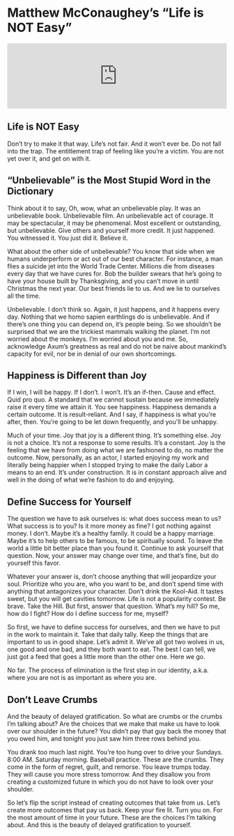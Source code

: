 # Matthew McConaughey’s “Life is NOT Easy”

<iframe width="100%" height="auto" src="https://www.youtube.com/embed/ZrtcENQY2nM?si=ZNmuPKcXCGDSYZWi" title="Matthew McConaughey’s — Life is NOT Easy" frameborder="0" allow="accelerometer; autoplay; clipboard-write; encrypted-media; gyroscope; picture-in-picture; web-share" referrerpolicy="strict-origin-when-cross-origin" allowfullscreen></iframe>

## Life is NOT Easy

Don’t try to make it that way. Life’s not fair. And it won’t ever be. Do not fall into the trap. The entitlement trap of feeling like you’re a victim. You are not yet over it, and get on with it.

## “Unbelievable” is the Most Stupid Word in the Dictionary

Think about it to say, Oh, wow, what an unbelievable play. It was an unbelievable book. Unbelievable film. An unbelievable act of courage. It may be spectacular, it may be phenomenal. Most excellent or outstanding, but unbelievable. Give others and yourself more credit. It just happened. You witnessed it. You just did it. Believe it.

What about the other side of unbelievable? You know that side when we humans underperform or act out of our best character. For instance, a man flies a suicide jet into the World Trade Center. Millions die from diseases every day that we have cures for. Bob the builder swears that he’s going to have your house built by Thanksgiving, and you can’t move in until Christmas the next year. Our best friends lie to us. And we lie to ourselves all the time.

Unbelievable. I don’t think so. Again, it just happens, and it happens every day. Nothing that we homo sapien earthlings do is unbelievable. And if there’s one thing you can depend on, it’s people being. So we shouldn’t be surprised that we are the trickiest mammals walking the planet. I’m not worried about the monkeys. I’m worried about you and me. So, acknowledge Axum’s greatness as real and do not be naive about mankind’s capacity for evil, nor be in denial of our own shortcomings.

## Happiness is Different than Joy

If I win, I will be happy. If I don’t. I won’t. It’s an if-then. Cause and effect. Quid pro quo. A standard that we cannot sustain because we immediately raise it every time we attain it. You see happiness. Happiness demands a certain outcome. It is result-reliant. And I say, if happiness is what you’re after, then. You’re going to be let down frequently, and you'll be unhappy.

Much of your time. Joy that joy is a different thing. It’s something else. Joy is not a choice. It’s not a response to some results. It’s a constant. Joy is the feeling that we have from doing what we are fashioned to do, no matter the outcome. Now, personally, as an actor, I started enjoying my work and literally being happier when I stopped trying to make the daily Labor a means to an end. It’s under construction. It is in constant approach alive and well in the doing of what we’re fashion to do and enjoying.

## Define Success for Yourself

The question we have to ask ourselves is: what does success mean to us? What success is to you? Is it more money as fine? I got nothing against money. I don’t. Maybe it’s a healthy family. It could be a happy marriage. Maybe it’s to help others to be famous, to be spiritually sound. To leave the world a little bit better place than you found it. Continue to ask yourself that question. Now, your answer may change over time, and that’s fine, but do yourself this favor.

Whatever your answer is, don’t choose anything that will jeopardize your soul. Prioritize who you are, who you want to be, and don’t spend time with anything that antagonizes your character. Don’t drink the Kool-Aid. It tastes sweet, but you will get cavities tomorrow. Life is not a popularity contest. Be brave. Take the Hill. But first, answer that question. What’s my hill? So me, how do I fight? How do I define success for me, myself?

So first, we have to define success for ourselves, and then we have to put in the work to maintain it. Take that daily tally. Keep the things that are important to us in good shape. Let’s admit it. We’ve all got two wolves in us, one good and one bad, and they both want to eat. The best I can tell, we just got a feed that goes a little more than the other one. Here we go.

No far. The process of elimination is the first step in our identity, a.k.a. where you are not is as important as where you are.

## Don’t Leave Crumbs

And the beauty of delayed gratification. So what are crumbs or the crumbs I’m talking about? Are the choices that we make that make us have to look over our shoulder in the future? You didn’t pay that guy back the money that you owed him, and tonight you just saw him three rows behind you.

You drank too much last night. You’re too hung over to drive your Sundays. 8:00 AM. Saturday morning. Baseball practice. These are the crumbs. They come in the form of regret, guilt, and remorse. You leave trumps today. They will cause you more stress tomorrow. And they disallow you from creating a customized future in which you do not have to look over your shoulder.

So let’s flip the script instead of creating outcomes that take from us. Let’s create more outcomes that pay us back. Keep your fire lit. Turn you on. For the most amount of time in your future. These are the choices I’m talking about. And this is the beauty of delayed gratification to yourself.